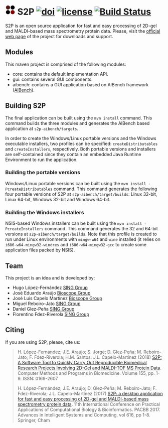 ![Logo](s2p.png) S2P [![doi](https://img.shields.io/badge/DOI-10.1016%2Fj.cmpb.2017.11.024-blue.svg)](https://doi.org/10.1016/j.cmpb.2017.11.024) [![license](https://img.shields.io/badge/LICENSE-GPLv3-blue.svg)]() [![Build Status](https://travis-ci.org/sing-group/S2P.svg?branch=master)](https://travis-ci.org/sing-group/S2P)
=================================
S2P is an open source application for fast and easy processing of 2D-gel and MALDI-based mass spectrometry protein data. Please, visit the [official web page](http://www.sing-group.org/s2p) of the project for downloads and support.

Modules
-------
This maven project is comprised of the following modules:
* core: contains the default implementation API.
* gui: contains several GUI components.
* aibench: contains a GUI application based on AIBench framework ([AIBench](http://www.aibench.org/)).

Building S2P
------------
The final application can be built using the `mvn install` command. This command builds the three modules and generates the AIBench based application at `s2p-aibench/targets`.

In order to create the Windows/Linux portable versions and the Windows executable installers, two profiles can be specified: `createDistributables` and `createInstallers`, respectively. Both portable versions and installers are self-contained since they contain an embedded Java Runtime Environment to run the application.

### Building the portable versions
Windows/Linux portable versions can be built using the `mvn install -PcreateDistributables` command. This command generates the following four portable versions of S2P at `s2p-aibench/target/builds`: Linux 32-bit, Linux 64-bit, Windows 32-bit and Windows 64-bit.

### Building the Windows installers
NSIS-based Windows installers can be built using the `mvn install -PcreateInstallers` command. This command generates the 32 and 64-bit versions at `s2p-aibench/target/builds`. Note that this profile is created to run under Linux environments with `mingw-w64` and `wine` installed (it relies on `i686-w64-mingw32-windres` and `i686-w64-mingw32-gcc` to create some application files packed by NSIS).

Team
----
This project is an idea and is developed by:
* Hugo López-Fernández [SING Group](http://www.sing-group.org)
* José Eduardo Araújo [Bioscope Group](http://www.bioscopegroup.org/)
* José Luis Capelo Martínez [Bioscope Group](http://www.bioscopegroup.org/)
* Miguel Reboiro-Jato [SING Group](http://www.sing-group.org)
* Daniel Glez-Peña [SING Group](http://www.sing-group.org)
* Florentino Fdez-Riverola [SING Group](http://www.sing-group.org)

Citing
------
If you are using S2P, please, cite us:
> H. López-Fernández; J.E. Araújo; S. Jorge; D. Glez-Peña; M. Reboiro-Jato; F. Fdez-Riverola; H.M. Santos; J.L. Capelo-Martínez (2018) [S2P: A Software Tool to Quickly Carry Out Reproducible Biomedical Research Projects Involving 2D-Gel and MALDI-TOF MS Protein Data](https://doi.org/10.1016/j.cmpb.2017.11.024). Computer Methods and Programs in Biomedicine. Volume 155, pp. 1-9. ISSN: 0169-2607
>
> H. López-Fernández; J.E. Araújo; D. Glez-Peña; M. Reboiro-Jato; F. Fdez-Riverola; J.L. Capelo-Martínez (2017) [S2P: a desktop application for fast and easy processing of 2D-gel and MALDI-based mass spectrometry protein data](http://dx.doi.org/10.1007/978-3-319-60816-7_1). 11th International Conference on Practical Applications of Computational Biology & Bioinformatics. PACBB 2017. Advances in Intelligent Systems and Computing, vol 616, pp 1-8. Springer, Cham
